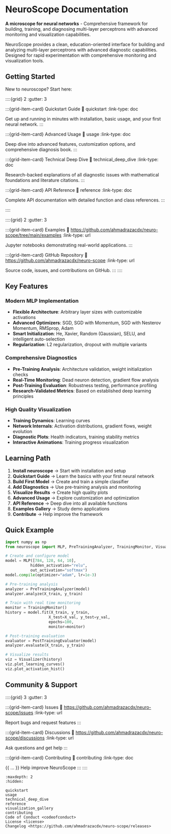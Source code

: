 # NeuroScope Documentation

**A microscope for neural networks** - Comprehensive framework for building, training, and diagnosing multi-layer perceptrons with advanced monitoring and visualization capabilities.

NeuroScope provides a clean, education-oriented interface for building and analyzing multi-layer perceptrons with advanced diagnostic capabilities. Designed for rapid experimentation with comprehensive monitoring and visualization tools.

## Getting Started

New to neuroscope? Start here:

::::{grid} 2
:gutter: 3

:::{grid-item-card} Quickstart Guide
:link: quickstart
:link-type: doc

Get up and running in minutes with installation, basic usage, and your first neural network.
:::

:::{grid-item-card} Advanced Usage
:link: usage
:link-type: doc

Deep dive into advanced features, customization options, and comprehensive diagnosis book.
:::

:::{grid-item-card} Technical Deep Dive
:link: technical_deep_dive
:link-type: doc

Research-backed explanations of all diagnostic issues with mathematical foundations and literature citations.
:::

:::{grid-item-card} API Reference
:link: reference
:link-type: doc

Complete API documentation with detailed function and class references.
:::

::::

::::{grid} 2
:gutter: 3

:::{grid-item-card} Examples
:link: https://github.com/ahmadrazacdx/neuro-scope/tree/main/examples
:link-type: url

Jupyter notebooks demonstrating real-world applications.
:::

:::{grid-item-card} GitHub Repository
:link: https://github.com/ahmadrazacdx/neuro-scope
:link-type: url

Source code, issues, and contributions on GitHub.
:::
::::

## Key Features

### Modern MLP Implementation
- **Flexible Architecture**: Arbitrary layer sizes with customizable activations
- **Advanced Optimizers**: SGD, SGD with Momentum, SGD with Nesterov Momentum, RMSprop, Adam
- **Smart Initialization**: He, Xavier, Random (Gaussian), SELU, and intelligent auto-selection
- **Regularization**: L2 regularization, dropout with multiple variants

### Comprehensive Diagnostics
- **Pre-Training Analysis**: Architecture validation, weight initialization checks
- **Real-Time Monitoring**: Dead neuron detection, gradient flow analysis
- **Post-Training Evaluation**: Robustness testing, performance profiling
- **Research-Validated Metrics**: Based on established deep learning principles

### High Quality Visualization
- **Training Dynamics**: Learning curves
- **Network Internals**: Activation distributions, gradient flows, weight evolution
- **Diagnostic Plots**: Health indicators, training stability metrics
- **Interactive Animations**: Training progress visualization

## Learning Path

1. **Install neuroscope** → Start with installation and setup
2. **Quickstart Guide** → Learn the basics with your first neural network
3. **Build First Model** → Create and train a simple classifier
4. **Add Diagnostics** → Use pre-training analysis and monitoring
5. **Visualize Results** → Create high quality plots
6. **Advanced Usage** → Explore customization and optimization
7. **API Reference** → Deep dive into all available functions
8. **Examples Gallery** → Study demo applications
9. **Contribute** → Help improve the framework

## Quick Example

```python
import numpy as np
from neuroscope import MLP, PreTrainingAnalyzer, TrainingMonitor, Visualizer

# Create and configure model
model = MLP([784, 128, 64, 10], 
           hidden_activation="relu", 
           out_activation="softmax")
model.compile(optimizer="adam", lr=1e-3)

# Pre-training analysis
analyzer = PreTrainingAnalyzer(model)
analyzer.analyze(X_train, y_train)

# Train with real time monitoring
monitor = TrainingMonitor()
history = model.fit(X_train, y_train, 
                   X_test=X_val, y_test=y_val,
                   epochs=100, 
                   monitor=monitor)

# Post-training evaluation
evaluator = PostTrainingEvaluator(model)
analyzer.evaluate(X_train, y_train)

# Visualize results
viz = Visualizer(history)
viz.plot_learning_curves()
viz.plot_activation_hist()
```

## Community & Support

::::{grid} 3
:gutter: 3

:::{grid-item-card} Issues
:link: https://github.com/ahmadrazacdx/neuro-scope/issues
:link-type: url

Report bugs and request features
:::

:::{grid-item-card} Discussions
:link: https://github.com/ahmadrazacdx/neuro-scope/discussions
:link-type: url

Ask questions and get help
:::

:::{grid-item-card} Contributing
:link: contributing
:link-type: doc

{{ ... }}
Help improve NeuroScope
:::
::::

```{toctree}
:maxdepth: 2
:hidden:

quickstart
usage
technical_deep_dive
reference
visualization_gallery
contributing
Code of Conduct <codeofconduct>
License <license>
Changelog <https://github.com/ahmadrazacdx/neuro-scope/releases>
